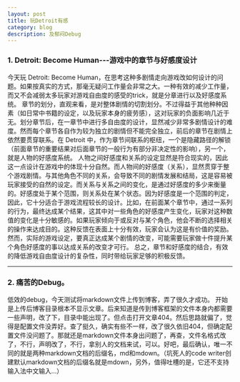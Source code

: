 ```yaml
---
layout: post
title: 玩Detroit有感
category: blog
description: 及郁闷Debug
---
```


### 1. Detroit: Become Human---游戏中的章节与好感度设计
今天玩 Detroit: Become Human，在思考这种多剧情走向游戏改如何设计的问题。如果按真实的方式，那毫无疑问工作量会非常之大。一种有效的减少工作量，而又不会减弱太多玩家对游戏自由度的感受的trick，就是分章进行以及好感度系统。
章节的划分，直观来看，是对整体剧情的切割划分。不过得益于其他种种因素（如日常中书籍的设定，以及玩家本身的疲劳感），这对玩家的负面影响几近于无。划分章节后，在一章节中进行多自由度的设计，显然减少非常多剧情设计的难度。然而每个章节各自作为较为独立的剧情但不能完全独立，前后的章节在剧情上依然要贯穿联系。在 Detroit 中，作为章节间联系的枢纽，一个是隐藏路径的解锁（前面章节的重要结果对后面章节的一般行为有部分非决定性的影响），另一个，就是人物的好感度系统。
人物之间好感度和关系的设定显然是符合现实的，因此这一点设计在游戏中的体现十分自然。而人物间的好感度（关系），显然贯穿于整个游戏剧情。与其他角色不同的关系，会导致不同的剧情发展和结局，这是容易被玩家接受的自然的设定。而关系与关系之间的变化，是通过好感度的多少来衡量的。好感度处于某个范围，则关系处在某个状态。因为好感度是一个范围的判定，因此，它十分适合于游戏流程较长的设计。比如，在前面某个章节中，通过一系列的行为，最终达成某个结果，这其中对一些角色的好感度产生变化，玩家对这种数值的变化是十分敏感的。如果玩家倾向于或反对与某个角色，他会不断的选择相关的操作来达成目的。这种反馈在表面上十分有效，玩家会认为这是有价值的奖励。然而，实际的游戏设定，要真正达成某个剧情的改变，可能需要玩家做十件提升某个角色好感度的事以达成关系的改变才可行。
总之，章节和好感度的结合，有效的降低游戏自由度设计的复杂性，同时带给玩家足够的积极反馈。

---

### 2. 痛苦的Debug。
低效的debug，今天测试将markdown文件上传到博客，弄了很久才成功。
开始是上传后博客目录根本不显示文章。后来知道是传到博客框架的文件本身内都需要一些声明，改了下，目录中能出现了。但点击打开文章404。然后思路就偏了，觉得是配置文件没弄好。查了挺久，确实有些不一样，改了很久依旧404，但确定配置文件没问题了。那就还是markdown文件本身出问题了，再查，文件名格式改了，不行，声明改了，不行，拿别人的文档来试，可以。好吧，最后确认，唯一不同的就是两种markdown文档的后缀名，md和mdown。（坑死人的code writer创建默认markdown文档的后缀名就是mdown，另外，值得吐槽的是，它还不支持输入法中文输入…）